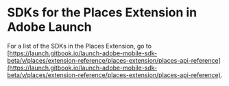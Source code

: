 # SDKs for the Places Extension in Adobe Launch

For a list of the SDKs in the Places Extension, go to [https://launch.gitbook.io/launch-adobe-mobile-sdk-beta/v/places/extension-reference/places-extension/places-api-reference](https://launch.gitbook.io/launch-adobe-mobile-sdk-beta/v/places/extension-reference/places-extension/places-api-reference).

